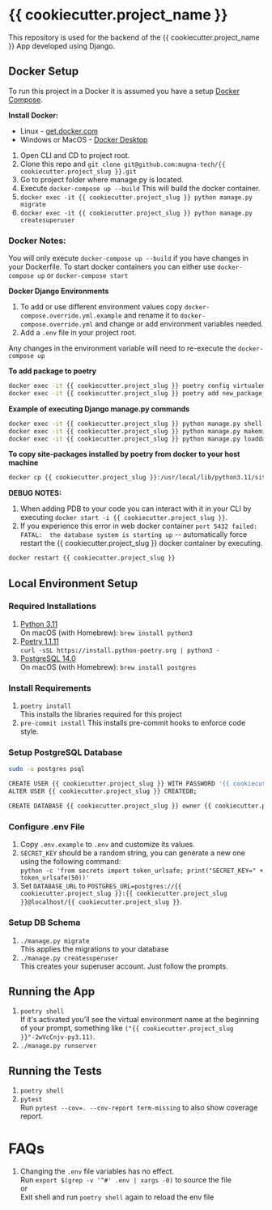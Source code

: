 # {{ cookiecutter.project_name }}

This repository is used for the backend of the {{ cookiecutter.project_name }} App developed using Django.

## Docker Setup
To run this project in a Docker it is assumed you have a setup [Docker Compose](https://docs.docker.com/compose/).

**Install Docker:**
   - Linux - [get.docker.com](https://get.docker.com/)
   - Windows or MacOS - [Docker Desktop](https://www.docker.com/products/docker-desktop)

1. Open CLI and CD to project root.
2. Clone this repo and `git clone git@github.com:mugna-tech/{{ cookiecutter.project_slug }}.git`
3. Go to project folder where manage.py is located. 
4. Execute `docker-compose up --build` This will build the docker container.
5. `docker exec -it {{ cookiecutter.project_slug }} python manage.py migrate`
6. `docker exec -it {{ cookiecutter.project_slug }} python manage.py createsuperuser`

### Docker Notes:
You will only execute `docker-compose up --build` if you have changes in your Dockerfile. To start docker containers you can either use `docker-compose up` or `docker-compose start`

**Docker Django Environments**
1. To add or use different environment values copy `docker-compose.override.yml.example` and rename it to `docker-compose.override.yml`
and change or add environment variables needed.
2. Add a `.env` file in your project root. 

Any changes in the environment variable will need to re-execute the `docker-compose up`

**To add package to poetry**
```sh
docker exec -it {{ cookiecutter.project_slug }} poetry config virtualenvs.create false
docker exec -it {{ cookiecutter.project_slug }} poetry add new_package_name
```

**Example of executing Django manage.py commands**
```sh
docker exec -it {{ cookiecutter.project_slug }} python manage.py shell
docker exec -it {{ cookiecutter.project_slug }} python manage.py makemigrations
docker exec -it {{ cookiecutter.project_slug }} python manage.py loaddata appname
```

**To copy site-packages installed by poetry from docker to your host machine**
```sh
docker cp {{ cookiecutter.project_slug }}:/usr/local/lib/python3.11/site-packages <path where you want to store the copy>
```

**DEBUG NOTES:**
1. When adding PDB to your code you can interact with it in your CLI by executing `docker start -i {{ cookiecutter.project_slug }}`.
2. If you experience this error in web docker container `port 5432 failed: FATAL:  the database system is starting up` -- automatically force restart the {{ cookiecutter.project_slug }} docker container by executing.
```sh
docker restart {{ cookiecutter.project_slug }}
```

## Local Environment Setup

### Required Installations

1. [Python 3.11](https://www.python.org/downloads/)  
    On macOS (with Homebrew): `brew install python3`
2. [Poetry 1.1.11](https://python-poetry.org/docs/#installation)  
    `curl -sSL https://install.python-poetry.org | python3 -`
3. [PostgreSQL 14.0](https://www.postgresql.org/download/)  
    On macOS (with Homebrew): `brew install postgres`

### Install Requirements

1. `poetry install`  
    This installs the libraries required for this project
2. `pre-commit install` 
    This installs pre-commit hooks to enforce code style.

### Setup PostgreSQL Database

```bash
sudo -u postgres psql

CREATE USER {{ cookiecutter.project_slug }} WITH PASSWORD '{{ cookiecutter.project_slug }}';
ALTER USER {{ cookiecutter.project_slug }} CREATEDB;

CREATE DATABASE {{ cookiecutter.project_slug }} owner {{ cookiecutter.project_slug }};
```

### Configure .env File

1. Copy `.env.example` to `.env` and customize its values.
2. `SECRET_KEY` should be a random string, you can generate a new one using the following command:  
    `python -c 'from secrets import token_urlsafe; print("SECRET_KEY=" + token_urlsafe(50))'`
3. Set `DATABASE_URL` to `POSTGRES_URL=postgres://{{ cookiecutter.project_slug }}:{{ cookiecutter.project_slug }}@localhost/{{ cookiecutter.project_slug }}`.

### Setup DB Schema

1. `./manage.py migrate`  
    This applies the migrations to your database
2. `./manage.py createsuperuser`  
    This creates your superuser account. Just follow the prompts.

## Running the App

1. `poetry shell`  
    If it's activated you'll see the virtual environment name at the beginning of your prompt, something like `("{{ cookiecutter.project_slug }}"-2wVcCnjv-py3.11)`.
2. `./manage.py runserver`

## Running the Tests

1. `poetry shell`
2. `pytest`  
    Run `pytest --cov=. --cov-report term-missing` to also show coverage report.

# FAQs

1. Changing the `.env` file variables has no effect.  
    Run `export $(grep -v '^#' .env | xargs -0)` to source the file  
    or  
    Exit shell and run `poetry shell` again to reload the env file
